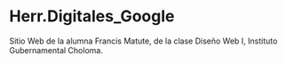 # Herr.Digitales_Google
Sitio Web de la alumna Francis Matute, de la clase Diseño Web I, Instituto Gubernamental Choloma.
